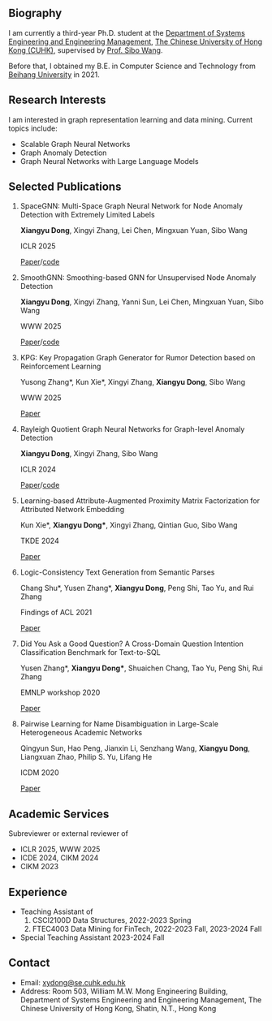  
## Biography
I am currently a third-year Ph.D. student at the [Department of Systems Engineering and Engineering Management](https://www.se.cuhk.edu.hk/), [The Chinese University of Hong Kong (CUHK)](https://www.cuhk.edu.hk/chinese/index.html), supervised by [Prof. Sibo Wang](https://www1.se.cuhk.edu.hk/~swang/).

Before that, I obtained my B.E. in Computer Science and Technology from [Beihang University](https://ev.buaa.edu.cn/) in 2021.

## Research Interests
I am interested in graph representation learning and data mining. Current topics include: 

- Scalable Graph Neural Networks
- Graph Anomaly Detection
- Graph Neural Networks with Large Language Models

## Selected Publications

1. SpaceGNN: Multi-Space Graph Neural Network for Node Anomaly Detection with Extremely Limited Labels

   **Xiangyu Dong**, Xingyi Zhang, Lei Chen, Mingxuan Yuan, Sibo Wang

   ICLR 2025

   [Paper](https://openreview.net/forum?id=Syt4fWwVm1)/[code](https://github.com/xydong127/SpaceGNN)

2. SmoothGNN: Smoothing-based GNN for Unsupervised Node Anomaly Detection

   **Xiangyu Dong**, Xingyi Zhang, Yanni Sun, Lei Chen, Mingxuan Yuan, Sibo Wang

   WWW 2025

   [Paper](https://openreview.net/forum?id=6gwfdkl862)/[code](https://github.com/xydong127/SmoothGNN)
   
3. KPG: Key Propagation Graph Generator for Rumor Detection based on Reinforcement Learning

   Yusong Zhang\*, Kun Xie\*, Xingyi Zhang, **Xiangyu Dong**, Sibo Wang

   WWW 2025

   [Paper](https://openreview.net/forum?id=hzFMa1lAlK)

4. Rayleigh Quotient Graph Neural Networks for Graph-level Anomaly Detection

   **Xiangyu Dong**, Xingyi Zhang, Sibo Wang

   ICLR 2024

   [Paper](https://openreview.net/forum?id=4UIBysXjVq)/[code](https://github.com/xydong127/RQGNN)

5. Learning-based Attribute-Augmented Proximity Matrix Factorization for Attributed Network Embedding

   Kun Xie\*, **Xiangyu Dong\***, Xingyi Zhang, Qintian Guo, Sibo Wang

   TKDE 2024

   [Paper](https://ieeexplore.ieee.org/document/10508499)

6. Logic-Consistency Text Generation from Semantic Parses

   Chang Shu\*, Yusen Zhang\*, **Xiangyu Dong**, Peng Shi, Tao Yu, and Rui Zhang

   Findings of ACL 2021

   [Paper](https://aclanthology.org/2021.findings-acl.388/)

7. Did You Ask a Good Question? A Cross-Domain Question Intention Classification Benchmark for Text-to-SQL

   Yusen Zhang\*, **Xiangyu Dong\***, Shuaichen Chang, Tao Yu, Peng Shi, Rui Zhang

   EMNLP workshop 2020

   [Paper](https://virtual.2020.emnlp.org/paper_WS-6.15.html)

8. Pairwise Learning for Name Disambiguation in Large-Scale Heterogeneous Academic Networks

   Qingyun Sun, Hao Peng, Jianxin Li, Senzhang Wang, **Xiangyu Dong**, Liangxuan Zhao, Philip S. Yu, Lifang He

   ICDM 2020

   [Paper](https://ieeexplore.ieee.org/document/9338259)

## Academic Services
Subreviewer or external reviewer of

- ICLR 2025, WWW 2025
- ICDE 2024, CIKM 2024
- CIKM 2023

## Experience
- Teaching Assistant of
    1. CSCI2100D Data Structures, 2022-2023 Spring
    2. FTEC4003 Data Mining for FinTech, 2022-2023 Fall, 2023-2024 Fall
- Special Teaching Assistant 2023-2024 Fall

## Contact
- Email: xydong@se.cuhk.edu.hk
- Address: Room 503, William M.W. Mong Engineering Building, Department of Systems Engineering and Engineering Management, The Chinese University of Hong Kong, Shatin, N.T., Hong Kong
